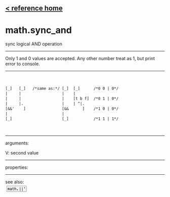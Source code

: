 [< reference home](index.html)
---

# math.sync_and


sync logical AND operation

---

Only 1 and 0 values are accepted. Any other number treat as 1, but print error to
            console.
<br>


---


```


[_]   [_]   /*same as:*/ [_]  [_]      /*0 0 | 0*/
|     |                  |    |
|     |                  |    [t b f]  /*0 1 | 0*/
|     |.                 |    | ^|.
[&&'    ]                [&&      ]    /*1 0 | 0*/
|                        |
[_]                      [_]           /*1 1 | 1*/

            
```

---
arguments:

V: second value<br>

---
properties:


---
see also:<br>
[![math.||&#39;](img/object_math.||&#39;.png)](math.||'.html)
